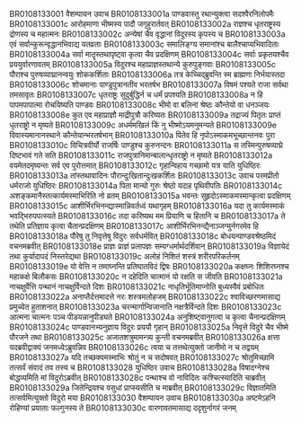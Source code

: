 BR0108133001	वैशम्पायन उवाच
BR0108133001a	पाण्डवास्तु रथान्युक्त्वा सदश्वैरनिलोपमैः
BR0108133001c	आरोहमाणा भीष्मस्य पादौ जगृहुरार्तवत्
BR0108133002a	राज्ञश्च धृतराष्ट्रस्य द्रोणस्य च महात्मनः
BR0108133002c	अन्येषां चैव वृद्धानां विदुरस्य कृपस्य च
BR0108133003a	एवं सर्वान्कुरून्वृद्धानभिवाद्य यतव्रताः
BR0108133003c	समालिङ्ग्य समानांश्च बालैश्चाप्यभिवादिताः
BR0108133004a	सर्वा मातॄस्तथापृष्ट्वा कृत्वा चैव प्रदक्षिणम्
BR0108133004c	सर्वाः प्रकृतयश्चैव प्रययुर्वारणावतम्
BR0108133005a	विदुरश्च महाप्राज्ञस्तथान्ये कुरुपुङ्गवाः
BR0108133005c	पौराश्च पुरुषव्याघ्रानन्वयुः शोककर्शिताः
BR0108133006a	तत्र केच्चिद्ब्रुवन्ति स्म ब्राह्मणा निर्भयास्तदा
BR0108133006c	शोचमानाः पाण्डुपुत्रानतीव भरतर्षभ
BR0108133007a	विषमं पश्यते राजा सर्वथा तमसावृतः
BR0108133007c	धृतराष्ट्रः सुदुर्बुद्धिर्न च धर्मं प्रपश्यति
BR0108133008a	न हि पापमपापात्मा रोचयिष्यति पाण्डवः
BR0108133008c	भीमो वा बलिनां श्रेष्ठः कौन्तेयो वा धनञ्जयः
BR0108133008e	कुत एव महाप्राज्ञौ माद्रीपुत्रौ करिष्यतः
BR0108133009a	तद्राज्यं पितृतः प्राप्तं धृतराष्ट्रो न मृष्यते
BR0108133009c	अधर्ममखिलं किं नु भीष्मोऽयमनुमन्यते
BR0108133009e	विवास्यमानानस्थाने कौन्तेयान्भरतर्षभान्
BR0108133010a	पितेव हि नृपोऽस्माकमभूच्छान्तनवः पुरा
BR0108133010c	विचित्रवीर्यो राजर्षिः पाण्डुश्च कुरुनन्दनः
BR0108133011a	स तस्मिन्पुरुषव्याघ्रे दिष्टभावं गते सति
BR0108133011c	राजपुत्रानिमान्बालान्धृतराष्ट्रो न मृष्यते
BR0108133012a	वयमेतदमृष्यन्तः सर्व एव पुरोत्तमात्
BR0108133012c	गृहान्विहाय गच्छामो यत्र याति युधिष्ठिरः
BR0108133013a	तांस्तथावादिनः पौरान्दुःखितान्दुःखकर्शितः
BR0108133013c	उवाच परमप्रीतो धर्मराजो युधिष्ठिरः
BR0108133014a	पिता मान्यो गुरुः श्रेष्ठो यदाह पृथिवीपतिः
BR0108133014c	अशङ्कमानैस्तत्कार्यमस्माभिरिति नो व्रतम्
BR0108133015a	भवन्तः सुहृदोऽस्माकमस्मान्कृत्वा प्रदक्षिणम्
BR0108133015c	आशीर्भिरभिनन्द्यास्मान्निवर्तध्वं यथागृहम्
BR0108133016a	यदा तु कार्यमस्माकं भवद्भिरुपपत्स्यते
BR0108133016c	तदा करिष्यथ मम प्रियाणि च हितानि च
BR0108133017a	ते तथेति प्रतिज्ञाय कृत्वा चैतान्प्रदक्षिणम्
BR0108133017c	आशीर्भिरभिनन्द्यैनाञ्जग्मुर्नगरमेव हि
BR0108133018a	पौरेषु तु निवृत्तेषु विदुरः सर्वधर्मवित्
BR0108133018c	बोधयन्पाण्डवश्रेष्ठमिदं वचनमब्रवीत्
BR0108133018e	प्राज्ञः प्राज्ञं प्रलापज्ञः सम्यग्धर्मार्थदर्शिवान्
BR0108133019a	विज्ञायेदं तथा कुर्यादापदं निस्तरेद्यथा
BR0108133019c	अलोहं निशितं शस्त्रं शरीरपरिकर्तनम्
BR0108133019e	यो वेत्ति न तमाघ्नन्ति प्रतिघातविदं द्विषः
BR0108133020a	कक्षघ्नः शिशिरघ्नश्च महाकक्षे बिलौकसः
BR0108133020c	न दहेदिति चात्मानं यो रक्षति स जीवति
BR0108133021a	नाचक्षुर्वेत्ति पन्थानं नाचक्षुर्विन्दते दिशः
BR0108133021c	नाधृतिर्भूतिमाप्नोति बुध्यस्वैवं प्रबोधितः
BR0108133022a	अनाप्तैर्दत्तमादत्ते नरः शस्त्रमलोहजम्
BR0108133022c	श्वाविच्छरणमासाद्य प्रमुच्येत हुताशनात्
BR0108133023a	चरन्मार्गान्विजानाति नक्षत्रैर्विन्दते दिशः
BR0108133023c	आत्मना चात्मनः पञ्च पीडयन्नानुपीड्यते
BR0108133024a	अनुशिष्ट्वानुगत्वा च कृत्वा चैनान्प्रदक्षिणम्
BR0108133024c	पाण्डवानभ्यनुज्ञाय विदुरः प्रययौ गृहान्
BR0108133025a	निवृत्ते विदुरे चैव भीष्मे पौरजने तथा
BR0108133025c	अजातशत्रुमामन्त्र्य कुन्ती वचनमब्रवीत्
BR0108133026a	क्षत्ता यदब्रवीद्वाक्यं जनमध्येऽब्रुवन्निव
BR0108133026c	त्वया च तत्तथेत्युक्तो जानीमो न च तद्वयम्
BR0108133027a	यदि तच्छक्यमस्माभिः श्रोतुं न च सदोषवत्
BR0108133027c	श्रोतुमिच्छामि तत्सर्वं संवादं तव तस्य च
BR0108133028	युधिष्ठिर उवाच
BR0108133028a	विषादग्नेश्च बोद्धव्यमिति मां विदुरोऽब्रवीत्
BR0108133028c	पन्थाश्च वो नाविदितः कश्चित्स्यादिति चाब्रवीत्
BR0108133029a	जितेन्द्रियश्च वसुधां प्राप्स्यसीति च माब्रवीत्
BR0108133029c	विज्ञातमिति तत्सर्वमित्युक्तो विदुरो मया
BR0108133030	वैशम्पायन उवाच
BR0108133030a	अष्टमेऽहनि रोहिण्यां प्रयाताः फल्गुनस्य ते
BR0108133030c	वारणावतमासाद्य ददृशुर्नागरं जनम्
